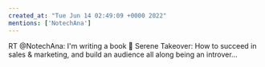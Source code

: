 ```yaml
---
created_at: "Tue Jun 14 02:49:09 +0000 2022"
mentions: ['NotechAna']
---
```


RT @NotechAna: I'm writing a book 📖 Serene Takeover: How to succeed in sales &amp; marketing, and build an audience all along being an introver…